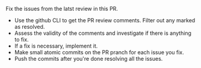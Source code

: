 Fix the issues from the latst review in this PR. 
- Use the github CLI to get the PR review comments. Filter out any marked as resolved.
- Assess the validity of the comments and investigate if there is anything to fix.
- If a fix is necessary, implement it.
- Make small atomic commits on the PR pranch for each issue you fix.
- Push the commits after you're done resolving all the issues.
